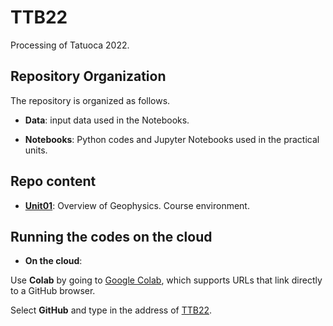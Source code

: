 # TTB22
Processing of Tatuoca 2022. 

## Repository Organization

The repository is organized as follows.

- **Data**: input data used in the Notebooks.

- **Notebooks**: Python codes and Jupyter Notebooks used in the practical units.

## Repo content

- [**Unit01**](https://github.com/jandyr/ProSeisSN/tree/main/Unit01): Overview of Geophysics. Course environment.

## Running the codes on the cloud

- **On the cloud**:

Use **Colab** by going to  [Google Colab](https://colab.research.google.com/), which supports URLs that link directly to a GitHub browser.

Select **GitHub** and type in the address of [TTB22](https://github.com/jandyr/TTB22).
